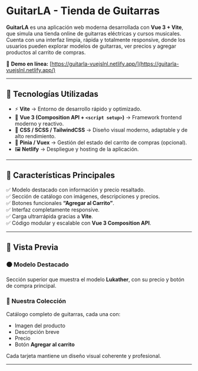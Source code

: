 # GuitarLA - Tienda de Guitarras


**GuitarLA** es una aplicación web moderna desarrollada con **Vue 3 + Vite**, que simula una tienda online de guitarras eléctricas y cursos musicales.  
Cuenta con una interfaz limpia, rápida y totalmente responsive, donde los usuarios pueden explorar modelos de guitarras, ver precios y agregar productos al carrito de compras.

🔗 **Demo en línea:** [https://guitarla-vuejslnl.netlify.app/](https://guitarla-vuejslnl.netlify.app/)

---

## 🚀 Tecnologías Utilizadas

- ⚡ **Vite** → Entorno de desarrollo rápido y optimizado.  
- 🧩 **Vue 3 (Composition API + `<script setup>`)** → Framework frontend moderno y reactivo.  
- 🎨 **CSS / SCSS / TailwindCSS** → Diseño visual moderno, adaptable y de alto rendimiento.  
- 🛒 **Pinia / Vuex** → Gestión del estado del carrito de compras (opcional).  
- 🖼️ **Netlify** → Despliegue y hosting de la aplicación.

---

## 🎯 Características Principales

✅ Modelo destacado con información y precio resaltado.  
✅ Sección de catálogo con imágenes, descripciones y precios.  
✅ Botones funcionales **“Agregar al Carrito”**.  
✅ Interfaz completamente responsive.  
✅ Carga ultrarrápida gracias a **Vite**.  
✅ Código modular y escalable con **Vue 3 Composition API**.  

---

## 📸 Vista Previa

### 🟠 Modelo Destacado
Sección superior que muestra el modelo **Lukather**, con su precio y botón de compra principal.

### 🖤 Nuestra Colección
Catálogo completo de guitarras, cada una con:
- Imagen del producto  
- Descripción breve  
- Precio  
- Botón **Agregar al carrito**

Cada tarjeta mantiene un diseño visual coherente y profesional.

---




